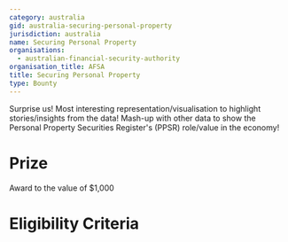 ```yaml
---
category: australia
gid: australia-securing-personal-property
jurisdiction: australia
name: Securing Personal Property
organisations:
  - australian-financial-security-authority
organisation_title: AFSA
title: Securing Personal Property
type: Bounty
---
```


Surprise us! Most interesting representation/visualisation to highlight stories/insights from the data! Mash-up with other data to show the Personal Property Securities Register's (PPSR) role/value in the economy!

# Prize
Award to the value of $1,000

# Eligibility Criteria
